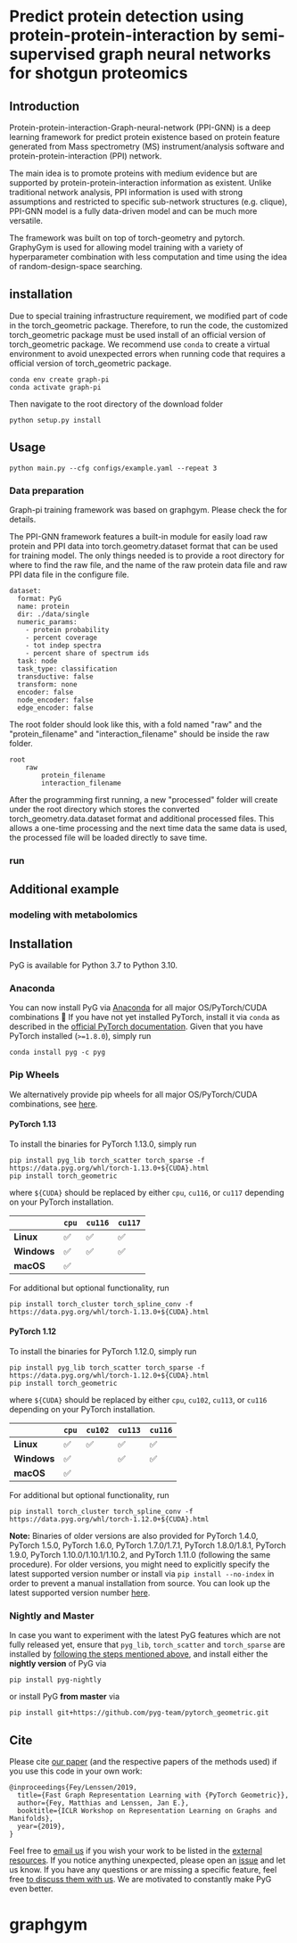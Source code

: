 # Predict protein detection using protein-protein-interaction by semi-supervised graph neural networks for shotgun proteomics

## Introduction
Protein-protein-interaction-Graph-neural-network (PPI-GNN) is a deep learning framework for predict protein existence based on
protein feature generated from Mass spectrometry (MS) instrument/analysis software and protein-protein-interaction (PPI)
network.

The main idea is to  promote proteins with medium evidence but are supported by protein-protein-interaction information
as existent. Unlike traditional network analysis, PPI information is used with strong assumptions and restricted to
specific sub-network structures (e.g. clique), PPI-GNN model is a fully data-driven model and can be much more versatile. 

The framework was built on top of torch-geometry and pytorch. GraphyGym is used for allowing model training with a
variety of hyperparameter combination with less computation and time using the idea of random-design-space searching. 

## installation
Due to special training infrastructure requirement, we modified part of code in the torch_geometric package. Therefore,
to run the code, the customized torch_geometric package must be used install of an official version of torch_geometric
package. We recommend use `conda` to create a virtual environment to avoid unexpected errors when running code that
requires a official version of torch_geometric package.

```
conda env create graph-pi
conda activate graph-pi
```

Then navigate to the root directory of the download folder
```
python setup.py install
```

## Usage

```
python main.py --cfg configs/example.yaml --repeat 3
```

### Data preparation
Graph-pi training framework was based on graphgym. Please check the  for details.


The PPI-GNN framework features a built-in module for easily load raw protein and PPI data into torch.geometry.dataset 
format that can be used for training model. The only things needed is to provide a root directory for where to
find the raw file, and the name of the raw protein data file and raw PPI data file in the configure file.

```ymal
dataset:
  format: PyG
  name: protein
  dir: ./data/single
  numeric_params:
    - protein probability
    - percent coverage
    - tot indep spectra
    - percent share of spectrum ids
  task: node
  task_type: classification
  transductive: false
  transform: none
  encoder: false
  node_encoder: false
  edge_encoder: false
```

The root folder should look like this, with a fold named "raw" and the "protein_filename" and "interaction_filename"
should be inside the raw folder.

```dir
root
    raw
        protein_filename
        interaction_filename
```

After the programming first running, a new "processed" folder will create under the root directory which stores the
converted torch_geometry.data.dataset format and additional processed files. This allows a one-time processing and the 
next time data the same data is used, the processed file will be loaded directly to save time.


### run


## Additional example

### modeling with metabolomics




## Installation

PyG is available for Python 3.7 to Python 3.10.

### Anaconda

You can now install PyG via [Anaconda](https://anaconda.org/pyg/pyg) for all major OS/PyTorch/CUDA combinations 🤗
If you have not yet installed PyTorch, install it via `conda` as described in the [official PyTorch documentation](https://pytorch.org/get-started/locally/).
Given that you have PyTorch installed (`>=1.8.0`), simply run

```
conda install pyg -c pyg
```

### Pip Wheels

We alternatively provide pip wheels for all major OS/PyTorch/CUDA combinations, see [here](https://data.pyg.org/whl).

#### PyTorch 1.13

To install the binaries for PyTorch 1.13.0, simply run

```
pip install pyg_lib torch_scatter torch_sparse -f https://data.pyg.org/whl/torch-1.13.0+${CUDA}.html
pip install torch_geometric
```

where `${CUDA}` should be replaced by either `cpu`, `cu116`, or `cu117` depending on your PyTorch installation.

|             | `cpu` | `cu116` | `cu117` |
|-------------|-------|---------|---------|
| **Linux**   | ✅    | ✅      | ✅      |
| **Windows** | ✅    | ✅      | ✅      |
| **macOS**   | ✅    |         |         |

For additional but optional functionality, run

```
pip install torch_cluster torch_spline_conv -f https://data.pyg.org/whl/torch-1.13.0+${CUDA}.html
```

#### PyTorch 1.12

To install the binaries for PyTorch 1.12.0, simply run

```
pip install pyg_lib torch_scatter torch_sparse -f https://data.pyg.org/whl/torch-1.12.0+${CUDA}.html
pip install torch_geometric
```

where `${CUDA}` should be replaced by either `cpu`, `cu102`, `cu113`, or `cu116` depending on your PyTorch installation.

|             | `cpu` | `cu102` | `cu113` | `cu116` |
|-------------|-------|---------|---------|---------|
| **Linux**   | ✅    | ✅      | ✅      | ✅      |
| **Windows** | ✅    |         | ✅      | ✅      |
| **macOS**   | ✅    |         |         |         |

For additional but optional functionality, run

```
pip install torch_cluster torch_spline_conv -f https://data.pyg.org/whl/torch-1.12.0+${CUDA}.html
```

**Note:** Binaries of older versions are also provided for PyTorch 1.4.0, PyTorch 1.5.0, PyTorch 1.6.0, PyTorch 1.7.0/1.7.1, PyTorch 1.8.0/1.8.1, PyTorch 1.9.0, PyTorch 1.10.0/1.10.1/1.10.2, and PyTorch 1.11.0 (following the same procedure).
For older versions, you might need to explicitly specify the latest supported version number or install via `pip install --no-index` in order to prevent a manual installation from source.
You can look up the latest supported version number [here](https://data.pyg.org/whl).

### Nightly and Master

In case you want to experiment with the latest PyG features which are not fully released yet, ensure that `pyg_lib`, `torch_scatter` and `torch_sparse` are installed by [following the steps mentioned above](#pip-wheels), and install either the **nightly version** of PyG via

```
pip install pyg-nightly
```

or install PyG **from master** via

```
pip install git+https://github.com/pyg-team/pytorch_geometric.git
```

## Cite

Please cite [our paper](https://arxiv.org/abs/1903.02428) (and the respective papers of the methods used) if you use this code in your own work:

```
@inproceedings{Fey/Lenssen/2019,
  title={Fast Graph Representation Learning with {PyTorch Geometric}},
  author={Fey, Matthias and Lenssen, Jan E.},
  booktitle={ICLR Workshop on Representation Learning on Graphs and Manifolds},
  year={2019},
}
```

Feel free to [email us](mailto:matthias.fey@tu-dortmund.de) if you wish your work to be listed in the [external resources](https://pytorch-geometric.readthedocs.io/en/latest/external/resources.html).
If you notice anything unexpected, please open an [issue](https://github.com/pyg-team/pytorch_geometric/issues) and let us know.
If you have any questions or are missing a specific feature, feel free [to discuss them with us](https://github.com/pyg-team/pytorch_geometric/discussions).
We are motivated to constantly make PyG even better.
# graphgym
